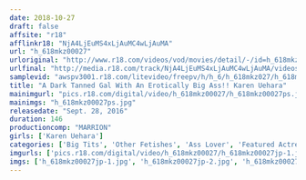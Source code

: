 ```yaml
---
date: 2018-10-27
draft: false
affsite: "r18"
afflinkr18: "NjA4LjEuMS4xLjAuMC4wLjAuMA"
url: "h_618mkz00027"
urloriginal: "http://www.r18.com/videos/vod/movies/detail/-/id=h_618mkz00027"
urlfinal: "http://media.r18.com/track/NjA4LjEuMS4xLjAuMC4wLjAuMA/videos/vod/movies/detail/-/id=h_618mkz00027"
samplevid: "awspv3001.r18.com/litevideo/freepv/h/h_6/h_618mkz027/h_618mkz027_dmb_w.mp4"
title: "A Dark Tanned Gal With An Erotically Big Ass!! Karen Uehara"
mainimgurl: "pics.r18.com/digital/video/h_618mkz00027/h_618mkz00027ps.jpg"
mainimgs: "h_618mkz00027ps.jpg"
releasedate: "Sept. 28, 2016"
duration: 146
productioncomp: "MARRION"
girls: ['Karen Uehara']
categories: ['Big Tits', 'Other Fetishes', 'Ass Lover', 'Featured Actress', 'Hi-Def']
imgurls: ['pics.r18.com/digital/video/h_618mkz00027/h_618mkz00027jp-1.jpg', 'pics.r18.com/digital/video/h_618mkz00027/h_618mkz00027jp-2.jpg', 'pics.r18.com/digital/video/h_618mkz00027/h_618mkz00027jp-3.jpg', 'pics.r18.com/digital/video/h_618mkz00027/h_618mkz00027jp-4.jpg', 'pics.r18.com/digital/video/h_618mkz00027/h_618mkz00027jp-5.jpg', 'pics.r18.com/digital/video/h_618mkz00027/h_618mkz00027jp-6.jpg', 'pics.r18.com/digital/video/h_618mkz00027/h_618mkz00027jp-7.jpg', 'pics.r18.com/digital/video/h_618mkz00027/h_618mkz00027jp-8.jpg', 'pics.r18.com/digital/video/h_618mkz00027/h_618mkz00027jp-9.jpg', 'pics.r18.com/digital/video/h_618mkz00027/h_618mkz00027jp-10.jpg', 'pics.r18.com/digital/video/h_618mkz00027/h_618mkz00027jp-11.jpg', 'pics.r18.com/digital/video/h_618mkz00027/h_618mkz00027jp-12.jpg', 'pics.r18.com/digital/video/h_618mkz00027/h_618mkz00027jp-13.jpg', 'pics.r18.com/digital/video/h_618mkz00027/h_618mkz00027jp-14.jpg', 'pics.r18.com/digital/video/h_618mkz00027/h_618mkz00027jp-15.jpg', 'pics.r18.com/digital/video/h_618mkz00027/h_618mkz00027jp-16.jpg', 'pics.r18.com/digital/video/h_618mkz00027/h_618mkz00027jp-17.jpg', 'pics.r18.com/digital/video/h_618mkz00027/h_618mkz00027jp-18.jpg', 'pics.r18.com/digital/video/h_618mkz00027/h_618mkz00027jp-19.jpg', 'pics.r18.com/digital/video/h_618mkz00027/h_618mkz00027jp-20.jpg']
imgs: ['h_618mkz00027jp-1.jpg', 'h_618mkz00027jp-2.jpg', 'h_618mkz00027jp-3.jpg', 'h_618mkz00027jp-4.jpg', 'h_618mkz00027jp-5.jpg', 'h_618mkz00027jp-6.jpg', 'h_618mkz00027jp-7.jpg', 'h_618mkz00027jp-8.jpg', 'h_618mkz00027jp-9.jpg', 'h_618mkz00027jp-10.jpg', 'h_618mkz00027jp-11.jpg', 'h_618mkz00027jp-12.jpg', 'h_618mkz00027jp-13.jpg', 'h_618mkz00027jp-14.jpg', 'h_618mkz00027jp-15.jpg', 'h_618mkz00027jp-16.jpg', 'h_618mkz00027jp-17.jpg', 'h_618mkz00027jp-18.jpg', 'h_618mkz00027jp-19.jpg', 'h_618mkz00027jp-20.jpg']
---
```


